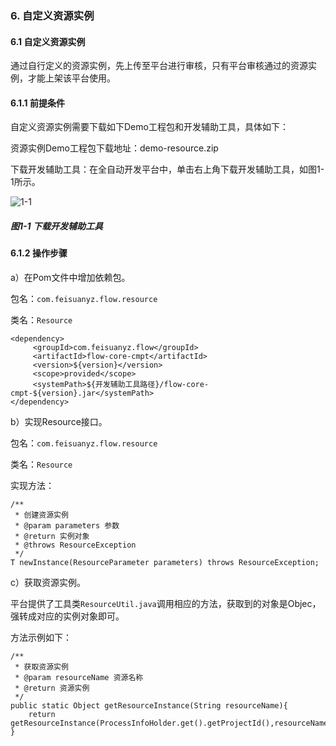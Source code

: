 ### 6. 自定义资源实例

#### 6.1 自定义资源实例

通过自行定义的资源实例，先上传至平台进行审核，只有平台审核通过的资源实例，才能上架该平台使用。

#### 6.1.1 前提条件

自定义资源实例需要下载如下Demo工程包和开发辅助工具，具体如下：

资源实例Demo工程包下载地址：demo-resource.zip

下载开发辅助工具：在全自动开发平台中，单击右上角下载开发辅助工具，如图1-1所示。

![1-1](https://www.feisuanyz.com/fsimage/gj-image/gj_0000_img.png)

##### 图1-1 下载开发辅助工具

#### 6.1.2 操作步骤

a）在Pom文件中增加依赖包。

包名：` com.feisuanyz.flow.resource `

类名：` Resource `

```
<dependency>
     <groupId>com.feisuanyz.flow</groupId>
     <artifactId>flow-core-cmpt</artifactId>
     <version>${version}</version>
     <scope>provided</scope>
     <systemPath>${开发辅助工具路径}/flow-core-cmpt-${version}.jar</systemPath>
</dependency>
```

b）实现Resource接口。

包名：` com.feisuanyz.flow.resource `

类名：` Resource `

实现方法：

```
/**
 * 创建资源实例
 * @param parameters 参数
 * @return 实例对象
 * @throws ResourceException
 */
T newInstance(ResourceParameter parameters) throws ResourceException;
```

c）获取资源实例。

平台提供了工具类` ResourceUtil.java `调用相应的方法，获取到的对象是Objec，强转成对应的实例对象即可。

方法示例如下：

```
/**
 * 获取资源实例
 * @param resourceName 资源名称
 * @return 资源实例
 */
public static Object getResourceInstance(String resourceName){
    return getResourceInstance(ProcessInfoHolder.get().getProjectId(),resourceName);
}
